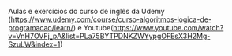 Aulas e exercícios do curso de inglês da Udemy (https://www.udemy.com/course/curso-algoritmos-logica-de-programacao/learn/) e Youtube(https://www.youtube.com/watch?v=VnH7OVFj_pA&list=PLa75BYTPDNKZWYypgOFEsX3H2Mg-SzuLW&index=1)
